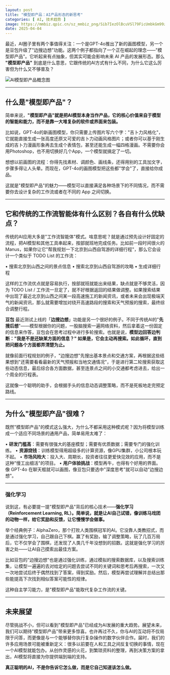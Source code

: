 ```yaml
---
layout: post
title: "模型即产品：AI产品形态的新思考"
categories: [ AI, 技术趋势 ]
image: https://mmbiz.qpic.cn/sz_mmbiz_png/Sib7IezOlBcuVSl79FicUmbkGm99zHMReIS75R6M6fXGfWdhmSnFkr0W5tzKbFqU2hDWoPGRPoSdicSufRxsb07GQ/640?wx_fmt=png&from=appmsg
date: 2025-04-04
---
```


最近，AI圈子里有两个事值得关注：一个是GPT-4o推出了新的画图模型，另一个是豆包升级了"边搜边想"功能。这两个例子都指向了一个正在崛起的理念——"模型即产品"。它听起来有点抽象，但其实可能会影响未来 AI 产品的发展形态。那么 **"模型即产品"** 到底是什么意思，它跟传统的AI方式有什么不同，为什么它这么厉害但为什么又不够普及？

![AI模型即产品概念图](https://mmbiz.qpic.cn/sz_mmbiz_png/Sib7IezOlBcuVSl79FicUmbkGm99zHMReIS75R6M6fXGfWdhmSnFkr0W5tzKbFqU2hDWoPGRPoSdicSufRxsb07GQ/640?wx_fmt=png&from=appmsg)

---

## 什么是"模型即产品"？

简单来说，**"模型即产品"就是把AI模型本身当作产品，它的核心价值来自于模型的智能和能力，而不是靠一大堆复杂的软件或界面来包装。**

比如说，GPT-4o的新画图模型，你只需要上传图片写六个字："吉卜力风格化"，它就能直接生成一张高度还原又可爱的吉卜力动画风格图片；或者你可以基于刚生成的吉卜力漫画形象再去生成个表情包，甚至还能生成一幅四格漫画。不需要你会用Photoshop，也不用切换好几个App，一个模型就搞定了一切。

想想以前画图的流程：你得先找素材、调颜色、画线条，还得用别的工具加文字，步骤多得让人头晕。而现在，GPT-4o的画图模型把这些都"学会"了，直接给你成品。

这就是"模型即产品"的魅力——模型可以直接满足各种场景下的不同情况，而不需要你去设计复杂的工作流或者在不同的 App 之间切换。

---

## 它和传统的工作流智能体有什么区别？各自有什么优缺点？

传统的AI应用大多是"工作流智能体"模式。啥意思呢？就是通过预先设计好固定的流程，把AI模型和其他工具串起来，按部就班地完成任务。比如前一段时间很火的 Manus，如果你让它"帮我规划一下北京到山西自驾游的详细行程"，那么它会设计一个类似于 TODO List 的工作流：

• 搜索北京到山西之间的景点信息
• 搜索北京到山西自驾游的攻略
• 生成详细行程

这样的工作流优点就是容易执行，按部就班就能出来结果，缺点就是不够灵活，因为 TODO List / 工作流一旦定了，就不好根据返回的结果做调整。如果搜索结果中出现了最近北京到山西之间某一段高速施工的新闻资讯，或者未来会出现极端天气的新闻资讯，那么就需要增加对绕开高速路段的搜索和天气预报的搜索，最终综合调整行程。

**豆包** 最近测试上线的「**边搜边想**」功能是另一个很好的例子。不同于传统AI的"**先搜后想**"——模型根据你的问题，一股脑搜索一遍网络资料，然后拿着这一份固定的信息来作答，豆包会在思考过程中进行多轮搜索。也就是说，**模型边回答边判断："我是不是还缺某方面的信息？" 如果是，它会主动再搜索。如此循环，直到把问题各个方面都弄清楚为止。**

就像前面行程规划的例子，"边搜边想"先搜出基本景点和交通方案，再根据这些结果想到"还需要看看最新的天气预报和当地交通情况"，于是进行第二轮搜索获取这些动态信息，最后综合各方面数据，甚至连景点之间的小交通都考虑进去，给出一个周全的行程表。

这就像一个聪明的助手，会根据手头的信息动态调整策略，而不是死板地走完预定路线。

---

## 为什么"模型即产品"很难？

既然"模型即产品"的模式这么强大，为什么不都采用这种模式呢？因为将模型训练成一个适应不同场景的通用产品，简单易用太难了：

• **研发门槛高**：需要有很强大的基座模型；需要有优质数据；需要专门的强化训练。
• **资源烧钱**：训练模型得用超级多的计算资源，像GPU集群，小公司根本玩不起。
• **市场风险大**：投入大、周期长，投资者往往更爱快见效的应用，而不是这种"慢工出细活"的项目。
• **用户体验挑战**：模型再牛，也得有个好用的界面。像 GPT-4o 在聊天框就可以画图，像豆包只要选中"深度思考"就可以自动"边搜边想"。

---

### 强化学习

说到这，有必要提一提"模型即产品"背后的核心技术——**强化学习（Reinforcement Learning, RL）。简单说，就是让AI自己试错，像训练马戏团的动物一样，给它奖励和反馈，让它慢慢学会做事。**

举个经典例子：AlphaZero，那个打败人类围棋冠军的AI。它没靠人类教招式，而是通过强化学习，自己跟自己下棋。赢了有奖励，输了调整策略，玩了几百万局后，它不仅学会了围棋，还发现了人类几千年没想到的招数。这就是强化学习的厉害之处——让AI自己摸索出最佳方案。

比如豆包的"边搜边想"也是通过强化训练，通过模拟的搜索数据库，以及搜索训练集，让模型一遍遍的去对给定的问题去尝试不同的关键词和思考后再搜索，一次又一次地尝试后终于偶然找到了答案，得到奖励。然后，模型再尝试理解并总结出那些能提高下次找到相似答案可能性的规律。

这种自主学习能力，是"模型即产品"能取代复杂工作流的关键。

---

## 未来展望

尽管挑战不小，但可以看到"模型即产品"已经成为AI发展的重大趋势。展望未来，我们可以期待"模型即产品"带来更多惊喜。也许再过不久，你与AI的互动将不仅局限于问答，而更像是与一个能够替你执行复杂操作的数字伙伴合作。届时，我们的许多应用场景可能被重新定义：很多以前要在人和工具之间反复切换的事情，现在一个AI模型就能包办。从创作灵感的火花，到繁琐资料的整理，再到决策方案的拿出，AI模型将直接为你提供端到端的支持。

**真正聪明的AI，不是你告诉它怎么做，而是它自己知道该怎么做。** 
